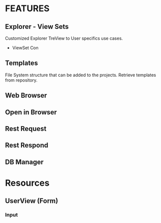 # FEATURES

## Explorer - View Sets
Customized Explorer TreView to User specifics use cases.
- ViewSet
Con


## Templates
File System structure that can be added to the projects.
Retrieve templates from repository.


## Web Browser



## Open in Browser

## Rest Request

## Rest Respond

## DB Manager


# Resources

## UserView (Form)

### Input


